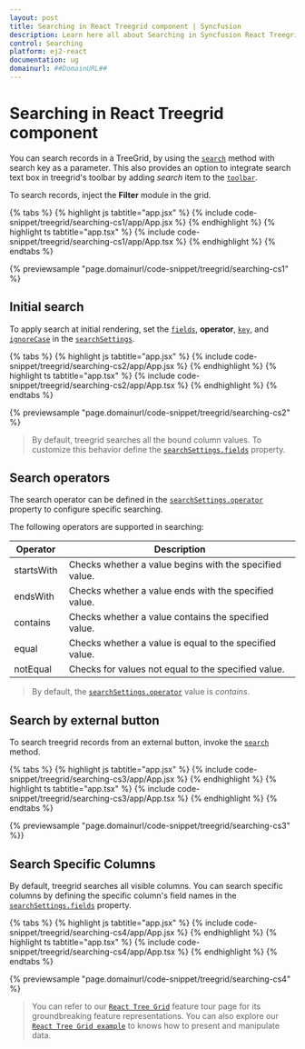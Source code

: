 ```yaml
---
layout: post
title: Searching in React Treegrid component | Syncfusion
description: Learn here all about Searching in Syncfusion React Treegrid component of Syncfusion Essential JS 2 and more.
control: Searching 
platform: ej2-react
documentation: ug
domainurl: ##DomainURL##
---
```


# Searching in React Treegrid component

You can search records in a TreeGrid, by using the [`search`](https://ej2.syncfusion.com/react/documentation/api/treegrid/#search) method with search key as a parameter. This also provides an option to integrate search text box in treegrid's toolbar by adding *search* item to the [`toolbar`](https://ej2.syncfusion.com/react/documentation/api/treegrid/#toolbar).

To search records, inject the **Filter** module in the grid.

{% tabs %}
{% highlight js tabtitle="app.jsx" %}
{% include code-snippet/treegrid/searching-cs1/app/App.jsx %}
{% endhighlight %}
{% highlight ts tabtitle="app.tsx" %}
{% include code-snippet/treegrid/searching-cs1/app/App.tsx %}
{% endhighlight %}
{% endtabs %}

 {% previewsample "page.domainurl/code-snippet/treegrid/searching-cs1" %}

## Initial search

To apply search at initial rendering, set the [`fields`](https://ej2.syncfusion.com/react/documentation/api/treegrid/searchSettings/#fields), **operator**, [`key`](https://ej2.syncfusion.com/react/documentation/api/treegrid/searchSettings/#key), and [`ignoreCase`](https://ej2.syncfusion.com/react/documentation/api/treegrid/searchSettings/#ignorecase) in the [`searchSettings`](https://ej2.syncfusion.com/react/documentation/api/treegrid/#searchsettings).

{% tabs %}
{% highlight js tabtitle="app.jsx" %}
{% include code-snippet/treegrid/searching-cs2/app/App.jsx %}
{% endhighlight %}
{% highlight ts tabtitle="app.tsx" %}
{% include code-snippet/treegrid/searching-cs2/app/App.tsx %}
{% endhighlight %}
{% endtabs %}

 {% previewsample "page.domainurl/code-snippet/treegrid/searching-cs2" %}

> By default, treegrid searches all the bound column values. To customize this behavior define the [`searchSettings.fields`](https://ej2.syncfusion.com/react/documentation/api/treegrid/searchSettingsModel/#fields) property.

## Search operators

The search operator can be defined in the [`searchSettings.operator`](https://ej2.syncfusion.com/react/documentation/api/treegrid/searchSettingsModel/#operator) property to configure specific searching.

The following operators are supported in searching:

Operator |Description
-----|-----
startsWith |Checks whether a value begins with the specified value.
endsWith |Checks whether a value ends with the specified value.
contains |Checks whether a value contains the specified value.
equal |Checks whether a value is equal to the specified value.
notEqual |Checks for values not equal to the specified value.

> By default, the [`searchSettings.operator`](https://ej2.syncfusion.com/react/documentation/api/treegrid/searchSettingsModel/#operator) value is *contains*.

## Search by external button

To search treegrid records from an external button, invoke the [`search`](https://ej2.syncfusion.com/react/documentation/api/treegrid/#search) method.

{% tabs %}
{% highlight js tabtitle="app.jsx" %}
{% include code-snippet/treegrid/searching-cs3/app/App.jsx %}
{% endhighlight %}
{% highlight ts tabtitle="app.tsx" %}
{% include code-snippet/treegrid/searching-cs3/app/App.tsx %}
{% endhighlight %}
{% endtabs %}

 {% previewsample "page.domainurl/code-snippet/treegrid/searching-cs3" %}}

## Search Specific Columns

By default, treegrid searches all visible columns. You can search specific columns by defining the specific column's field names in the [`searchSettings.fields`](https://ej2.syncfusion.com/react/documentation/api/treegrid/searchSettingsModel/#fields) property.

{% tabs %}
{% highlight js tabtitle="app.jsx" %}
{% include code-snippet/treegrid/searching-cs4/app/App.jsx %}
{% endhighlight %}
{% highlight ts tabtitle="app.tsx" %}
{% include code-snippet/treegrid/searching-cs4/app/App.tsx %}
{% endhighlight %}
{% endtabs %}

 {% previewsample "page.domainurl/code-snippet/treegrid/searching-cs4" %}

> You can refer to our [`React Tree Grid`](https://www.syncfusion.com/react-ui-components/react-tree-grid) feature tour page for its groundbreaking feature representations. You can also explore our [`React Tree Grid example`](https://ej2.syncfusion.com/react/demos/#/material/treegrid/treegrid-overview) to knows how to present and manipulate data.